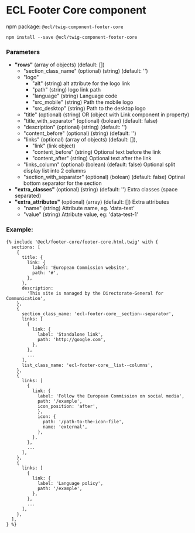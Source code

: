 # ECL Footer Core component

npm package: `@ecl/twig-component-footer-core`

```shell
npm install --save @ecl/twig-component-footer-core
```

### Parameters

- **"rows"** (array of objects) (default: [])
  - "section_class_name" (optional) (string) (default: '')
  - "logo"
    - "alt" (string) alt attribute for the logo link
    - "path" (string) logo link path
    - "language" (string) Language code
    - "src_mobile" (string) Path the mobile logo
    - "src_desktop" (string) Path to the desktop logo
  - "title" (optional) (string) OR (object with Link component in property)
  - "title_with_separator" (optional) (bolean) (default: false)
  - "description" (optional) (string) (default: '')
  - "content_before" (optional) (string) (default: '')
  - "links" (optional) (array of objects) (default: []),
    - "link" (link object)
    - "content_before" (string) Optional text before the link
    - "content_after" (string) Optional text after the link
  - "links_column" (optional) (bolean) (default: false) Optional split display list into 2 columns
  - "section_with_separator" (optional) (bolean) (default: false) Optinal bottom separator for the section
- **"extra_classes"** (optional) (string) (default: '') Extra classes (space separated)
- **"extra_attributes"** (optional) (array) (default: []) Extra attributes
  - "name" (string) Attribute name, eg. 'data-test'
  - "value" (string) Attribute value, eg: 'data-test-1'

### Example:

<!-- prettier-ignore -->
```twig
{% include '@ecl/footer-core/footer-core.html.twig' with {
  sections: [
    {
      title: {
        link: {
          label: 'European Commission website',
          path: '#',
        },
      },
      description:
        'This site is managed by the Directorate-General for Communication',
    },
    {
      section_class_name: 'ecl-footer-core__section--separator',
      links: [
        {
          link: {
            label: 'Standalone link',
            path: 'http://google.com',
          },
        },
        ...
      ],
      list_class_name: 'ecl-footer-core__list--columns',
    },
    {  
      links: [
        {
          link: {
            label: 'Follow the European Commission on social media',
            path: '/example',
            icon_position: 'after',
            },
            icon: {
              path: '/path-to-the-icon-file',
              name: 'external',
            },
          },
        },
        ...
      ],
    },
    {
      links: [
        {
          link: {
            label: 'Language policy',
            path: '/example',
          },
        },
        ...
      ],
    },
  ],
} %}
```
